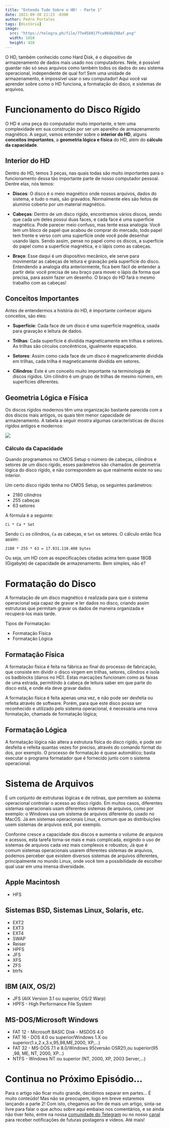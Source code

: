 ```yaml
---
title: "Entenda Tudo Sobre o HD! - Parte 1"
date: 2021-09-30 21:23 -0300
author: Pedro Portales
tags: [História]
image: 
  src: "https://telegra.ph/file/77e45b917fca964b298af.png"
  width: 1010
  height: 418
---
```


O HD, também conhecido como Hard Disk, é o dispositivo de armazenamento de dados mais usado nos computadores. Nele, é possível guardar não só seus arquivos como também todos os dados do seu sistema operacional, independente de qual for! Sem uma unidade de armazenamento, é impossível usar o seu computador! Aqui você vai aprender sobre como o HD funciona, a formatação do disco, e sistemas de arquivos.

# Funcionamento do Disco Rígido
O HD é uma peça do computador muito importante, e tem uma complexidade em sua construção por ser um aparelho de armazenamento magnético. A seguir, vamos entender sobre o **interior do HD**, alguns **conceitos importantes**, a **geometria lógica e física** do HD, além do **cálculo da capacidade**.

## Interior do HD
Dentro do HD, temos 3 peças, nas quais todas são muito importantes para o funcionamento dessa tão importante parte de nosso computador pessoal. Dentre elas, nós temos:

- **Discos**: O disco é o meio magnético onde nossos arquivos, dados do sistema, e tudo o mais, são gravados. Normalmente eles são feitos de alumínio coberto por um material magnético.

- **Cabeças**: Dentro de um disco rígido, encontramos vários discos, sendo que cada um deles possui duas faces, e cada face é uma superfície magnética. Pode parecer meio confuso, mas tente essa analogia: Você tem um bloco de papel que acabou de comprar do mercado, todo papel tem frente e verso com uma superfície onde você pode desenhar usando lápis. Sendo assim, pense no papel como os discos, a superfície do papel como a superfície magnética, e o lápis como as cabeças.

- **Braço**: Esse daqui é um dispositivo mecânico, ele serve para movimentar as cabeças de leitura e gravação pela superfície do disco. Entendendo a analogia dita anteriormente, fica bem fácil de entender a partir dela: você precisa de seu braço para mover o lápis da forma que precisa, para assim fazer um desenho. O braço do HD fará o mesmo trabalho com as cabeças!

## Conceitos Importantes
Antes de entendermos a história do HD, é importante conhecer alguns conceitos, são eles:

- **Superfície**: Cada face de um disco é uma superfície magnética, usada para gravação e leitura de dados.

- **Trilhas**: Cada superfície é dividida magneticamente em trilhas e setores. As trilhas são círculos concêntricos, igualmente espaçados.

- **Setores**: Assim como cada face de um disco é magneticamente dividida em trilhas, cada trilha é magneticamente dividida em setores.

- **Cilindros**: Este é um conceito muito importante na terminologia de discos rígidos. Um cilindro é um grupo de trilhas de mesmo número, em superfícies diferentes.

## Geometria Lógica e Física
Os discos rígidos modernos têm uma organização bastante parecida com a dos discos mais antigos, os quais têm menor capacidade de armazenamento. A tabela a seguir mostra algumas características de discos rígidos antigos e modernos:

![](https://telegra.ph/file/be855ed71253de1105236.png)

### Cálculo da Capacidade
Quando programamos no CMOS Setup o número de cabeças, cilindros e setores de um disco rígido, esses parâmetros são chamados de geometria lógica do disco rígido, e não correspondem ao que realmente existe no seu interior.

Um certo disco rígido tenha no CMOS Setup, os seguintes parâmetros:
- 2180 cilindros
- 255 cabeças
- 63 setores

A fórmula é a seguinte:
```
Ci * Ca * Set
```
Sendo `Ci` os cilindros, `Ca` as cabeças, e `Set` os setores. O cálculo então fica assim:
```
2180 * 255 * 63 = 17.931.110.400 bytes
```
Ou seja, um HD com as especificações citadas acima tem quase 18GB (Gigabyte) de capacidade de armazenamento. Bem simples, não é?

# Formatação do Disco
A formatação de um disco magnético é realizada para que o sistema operacional seja capaz de gravar e ler dados no disco, criando assim estruturas que permitam gravar os dados de maneira organizada e recuperá-los mais tarde.

Tipos de Formatação:
- Formatação Física
- Formatação Lógica

## Formatação Física
A formatação física é feita na fábrica ao final do processo de fabricação, que consiste em dividir o disco virgem em trilhas, setores, cilindros e isola os badblocks (danos no HD). Estas marcações funcionam como as faixas de uma estrada, permitindo à
cabeça de leitura saber em que parte do disco está, e onde ela deve gravar dados.

A formatação física é feita apenas uma vez, e não pode ser desfeita ou refeita através de software. Porém, para que este disco possa ser reconhecido e utilizado pelo sistema operacional, é necessária uma nova formatação, chamada de formatação lógica;

## Formatação Lógica
A formatação lógica não altera a estrutura física do disco rígido, e pode ser desfeita e refeita quantas vezes for preciso, através do comando format do dos, por exemplo. O processo de formatação é quase automático; basta executar o programa formatador que é fornecido junto com o sistema operacional.

# Sistema de Arquivos
É um conjunto de estruturas lógicas e de rotinas, que permitem ao sistema operacional controlar o acesso ao disco rígido. Em muitos casos, diferentes sistemas operacionais usam diferentes sistemas de arquivos, como por exemplo: o Windows usa um sistema de arquivos diferente do usado no MacOS. Já em sistemas operacionais Linux, é comum que as distribuições usem sistemas de arquivos ext4, por exemplo.

Conforme cresce a capacidade dos discos e aumenta o volume de arquivos e acessos, esta tarefa torna-se mais e mais complicada, exigindo o uso de sistemas de arquivos cada vez mais complexos e robustos; Já que é comum sistemas operacionais usarem diferentes sistemas de arquivos, podemos perceber que existem diversos sistemas de arquivos diferentes, principalmente no mundo Linux, onde você tem a possibilidade de escolher qual usar em uma imensa diversidade.

## Apple Macintosh
- HFS

## Sistemas BSD, Sistemas Linux, Solaris, etc.
- EXT2
- EXT3
- EXT4
- SWAP
- Reiser
- HPFS
- JFS
- XFS
- ZFS
- btrfs

## IBM (AIX, OS/2)
- JFS (AIX Version 3.1 ou superior, OS/2 Warp)
- HPFS - High Performance File System

## MS-DOS/Microsoft Windows
- FAT 12 - Microsoft BASIC Disk - MSDOS 4.0
- FAT 16 - DOS 4.0 ou superior/Windows 1.X ou superior(1.x,2.x,3.x,95,98,ME,2000, XP,...)
- FAT 32 - MS-DOS 7.1 e 8.0/Windows 95(versão OSR2!),ou superior(95 ,98, ME, NT, 2000, XP...)
- NTFS - Windows NT ou superior (NT, 2000, XP, 2003 Server,...)

# Continua no Próximo Episódio...
Para o artigo não ficar muito grande, decidimos separar em partes... É muito conteúdo! Mas não se preocupem, logo em breve estaremos lançando a parte 2! Com isto, chegamos ao fim de mais um artigo, sinta-se livre para falar o que achou sobre aqui embaixo nos comentários, e se ainda não tiver feito, entre na nossa  [comunidade do Telegram](https://t.me/opentechlife_comm)  ou no nosso [canal](https://t.me/opentechlife) para receber notificações de futuras postagens e vídeos. Até mais!
